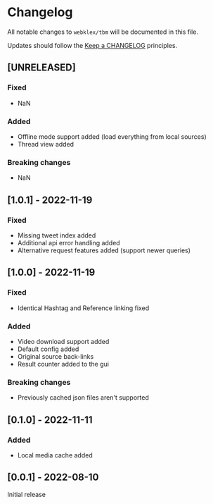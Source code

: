 # Changelog

All notable changes to `webklex/tbm` will be documented in this file.

Updates should follow the [Keep a CHANGELOG](http://keepachangelog.com/) principles.


## [UNRELEASED]
### Fixed
- NaN

### Added
- Offline mode support added (load everything from local sources)
- Thread view added

### Breaking changes
- NaN


## [1.0.1] - 2022-11-19
### Fixed
- Missing tweet index added
- Additional api error handling added
- Alternative request features added (support newer queries)


## [1.0.0] - 2022-11-19
### Fixed
- Identical Hashtag and Reference linking fixed

### Added
- Video download support added
- Default config added
- Original source back-links
- Result counter added to the gui

### Breaking changes
- Previously cached json files aren't supported


## [0.1.0] - 2022-11-11
### Added
- Local media cache added


## [0.0.1] - 2022-08-10
Initial release
